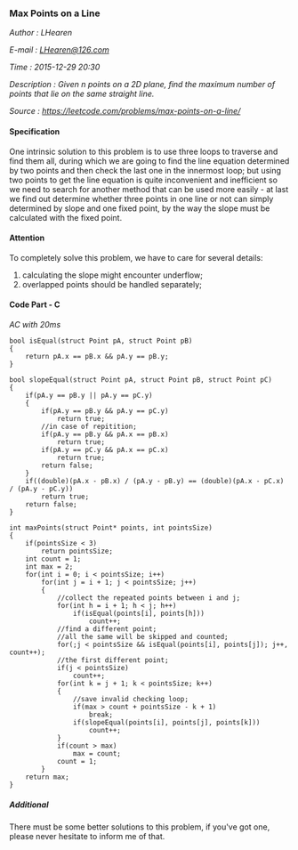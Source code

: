 ### Max Points on a Line

*Author      : LHearen*

*E-mail      : LHearen@126.com*

*Time        : 2015-12-29 20:30*

*Description : Given n points on a 2D plane, find the maximum number of points that lie on the same straight line.*

*Source      : https://leetcode.com/problems/max-points-on-a-line/*

#### Specification 
One intrinsic solution to this problem is to use three loops to traverse and find them all, during which we are going to find the line equation determined by two points and then check the last one in the innermost loop; but using two points to get the line equation is quite inconvenient and inefficient so we need to search for another method that can be used more easily - at last we find out determine whether three points in one line or not can simply determined by slope and one fixed point, by the way the slope must be calculated with the fixed point.

#### Attention
To completely solve this problem, we have to care for several details:

1. calculating the slope might encounter underflow;
2. overlapped points should be handled separately;

#### Code Part - C
*AC with 20ms*
```
bool isEqual(struct Point pA, struct Point pB)
{
    return pA.x == pB.x && pA.y == pB.y;
}

bool slopeEqual(struct Point pA, struct Point pB, struct Point pC)
{
    if(pA.y == pB.y || pA.y == pC.y)
    {
        if(pA.y == pB.y && pA.y == pC.y)
            return true;
        //in case of repitition;
        if(pA.y == pB.y && pA.x == pB.x)
            return true;
        if(pA.y == pC.y && pA.x == pC.x)
            return true;
        return false;
    }
    if((double)(pA.x - pB.x) / (pA.y - pB.y) == (double)(pA.x - pC.x) / (pA.y - pC.y))
        return true;
    return false;
}

int maxPoints(struct Point* points, int pointsSize)
{
    if(pointsSize < 3)
        return pointsSize;
    int count = 1;
    int max = 2;
    for(int i = 0; i < pointsSize; i++)
        for(int j = i + 1; j < pointsSize; j++)
        {
            //collect the repeated points between i and j;
            for(int h = i + 1; h < j; h++)
                if(isEqual(points[i], points[h]))
                    count++;
            //find a different point;
            //all the same will be skipped and counted;
            for(;j < pointsSize && isEqual(points[i], points[j]); j++, count++);
            //the first different point;
            if(j < pointsSize)
                count++; 
            for(int k = j + 1; k < pointsSize; k++)
            {
                //save invalid checking loop;
                if(max > count + pointsSize - k + 1)
                    break;
                if(slopeEqual(points[i], points[j], points[k]))
                    count++;
            }
            if(count > max)
                max = count;
            count = 1;
        }
    return max;
}

```

##### Additional
There must be some better solutions to this problem, if you've got one, please never hesitate to inform me of that.

